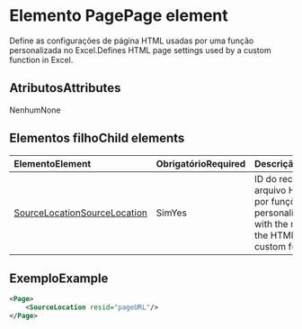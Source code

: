 # <a name="page-element"></a><span data-ttu-id="d064e-101">Elemento Page</span><span class="sxs-lookup"><span data-stu-id="d064e-101">Page element</span></span>

<span data-ttu-id="d064e-102">Define as configurações de página HTML usadas por uma função personalizada no Excel.</span><span class="sxs-lookup"><span data-stu-id="d064e-102">Defines HTML page settings used by a custom function in Excel.</span></span>

## <a name="attributes"></a><span data-ttu-id="d064e-103">Atributos</span><span class="sxs-lookup"><span data-stu-id="d064e-103">Attributes</span></span>

<span data-ttu-id="d064e-104">Nenhum</span><span class="sxs-lookup"><span data-stu-id="d064e-104">None</span></span>

## <a name="child-elements"></a><span data-ttu-id="d064e-105">Elementos filho</span><span class="sxs-lookup"><span data-stu-id="d064e-105">Child elements</span></span>

|  <span data-ttu-id="d064e-106">Elemento</span><span class="sxs-lookup"><span data-stu-id="d064e-106">Element</span></span>  |  <span data-ttu-id="d064e-107">Obrigatório</span><span class="sxs-lookup"><span data-stu-id="d064e-107">Required</span></span>  |  <span data-ttu-id="d064e-108">Descrição</span><span class="sxs-lookup"><span data-stu-id="d064e-108">Description</span></span>  |
|:-----|:-----|:-----|
|  [<span data-ttu-id="d064e-109">SourceLocation</span><span class="sxs-lookup"><span data-stu-id="d064e-109">SourceLocation</span></span>](customfunctionssourcelocation.md)  |  <span data-ttu-id="d064e-110">Sim</span><span class="sxs-lookup"><span data-stu-id="d064e-110">Yes</span></span>  | <span data-ttu-id="d064e-111">ID do recurso do arquivo HTML usado por funções personalizadas.</span><span class="sxs-lookup"><span data-stu-id="d064e-111">String with the resource id of the HTML file used by custom functions.</span></span> |

## <a name="example"></a><span data-ttu-id="d064e-112">Exemplo</span><span class="sxs-lookup"><span data-stu-id="d064e-112">Example</span></span>

```xml
<Page>
    <SourceLocation resid="pageURL"/>
</Page>
```
